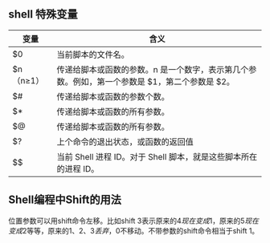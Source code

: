 ## shell 特殊变量
 变量 |	含义
 ---- | ----
 $0	| 当前脚本的文件名。
 $n（n≥1）|	传递给脚本或函数的参数。n 是一个数字，表示第几个参数。例如，第一个参数是 $1，第二个参数是 $2。
 $#	| 传递给脚本或函数的参数个数。
 $*	| 传递给脚本或函数的所有参数。
 $@	| 传递给脚本或函数的所有参数。
 $?	| 上个命令的退出状态，或函数的返回值
 $$	| 当前 Shell 进程 ID。对于 Shell 脚本，就是这些脚本所在的进程 ID。

## Shell编程中Shift的用法
位置参数可以用shift命令左移。比如shift 3表示原来的$4现在变成$1，原来的$5现在变成$2等等，原来的$1、$2、$3丢弃，$0不移动。不带参数的shift命令相当于shift 1。
